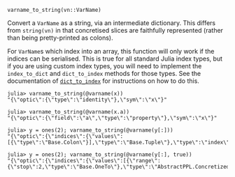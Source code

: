 ```
varname_to_string(vn::VarName)
```

Convert a `VarName` as a string, via an intermediate dictionary. This differs from `string(vn)` in that concretised slices are faithfully represented (rather than being pretty-printed as colons).

For `VarName`s which index into an array, this function will only work if the indices can be serialised. This is true for all standard Julia index types, but if you are using custom index types, you will need to implement the `index_to_dict` and `dict_to_index` methods for those types. See the documentation of [`dict_to_index`](@ref) for instructions on how to do this.

```jldoctest
julia> varname_to_string(@varname(x))
"{\"optic\":{\"type\":\"identity\"},\"sym\":\"x\"}"

julia> varname_to_string(@varname(x.a))
"{\"optic\":{\"field\":\"a\",\"type\":\"property\"},\"sym\":\"x\"}"

julia> y = ones(2); varname_to_string(@varname(y[:]))
"{\"optic\":{\"indices\":{\"values\":[{\"type\":\"Base.Colon\"}],\"type\":\"Base.Tuple\"},\"type\":\"index\"},\"sym\":\"y\"}"

julia> y = ones(2); varname_to_string(@varname(y[:], true))
"{\"optic\":{\"indices\":{\"values\":[{\"range\":{\"stop\":2,\"type\":\"Base.OneTo\"},\"type\":\"AbstractPPL.ConcretizedSlice\"}],\"type\":\"Base.Tuple\"},\"type\":\"index\"},\"sym\":\"y\"}"
```
